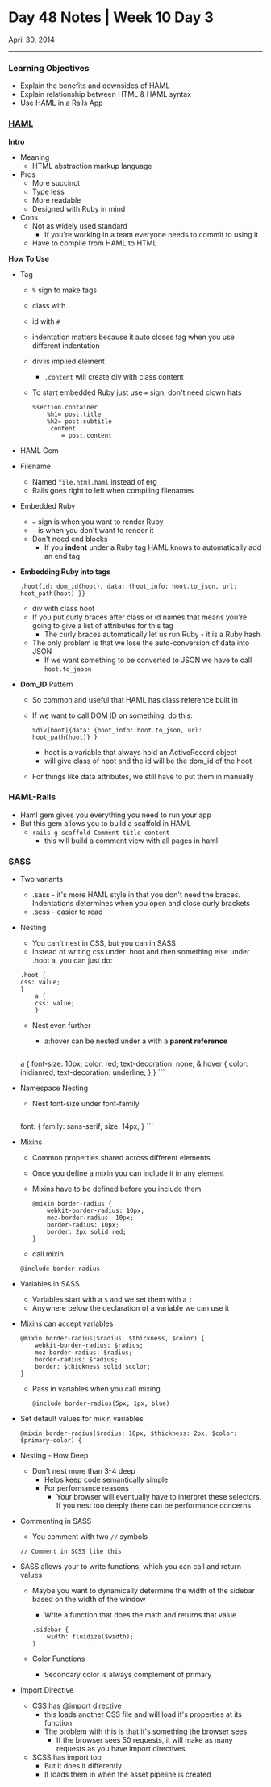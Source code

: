# Day 48 Notes | Week 10 Day 3

April 30, 2014

---

### Learning Objectives

* Explain the benefits and downsides of HAML
* Explain relationship between HTML & HAML syntax
* Use HAML in a Rails App

### [HAML](http://haml.info/)

**Intro**

* Meaning
	* HTML abstraction markup language
* Pros
	* More succinct
	* Type less
	* More readable
	* Designed with Ruby in mind
* Cons
	* Not as widely used standard
		* If you're working in a team everyone needs to commit to using it
	* Have to compile from HAML to HTML
	
**How To Use**

* Tag
	* ```%``` sign to make tags
	* class with ```.```
	* id with ```#```
	* indentation matters because it auto closes tag when you use different indentation
	* div is implied element
		* ```.content``` will create div with class content
	* To start embedded Ruby just use ```=``` sign, don't need clown hats
	
		```
		%section.container
  			%h1= post.title
  			%h2= post.subtitle
  			.content
    			= post.content
		```
* HAML Gem
* Filename
	* Named ```file.html.haml``` instead of erg
	* Rails goes right to left when compiling filenames
* Embedded Ruby
	* ```=``` sign is when you want to render Ruby
	* ```-``` is when you don't want to render it
	* Don't need end blocks
		* If you **indent** under a Ruby tag HAML knows to automatically add an end tag
* **Embedding Ruby into tags**

	```
	.hoot{id: dom_id(hoot), data: {hoot_info: hoot.to_json, url: hoot_path(hoot) }}
	```
	
	* div with class hoot
	* If you put curly braces after class or id names that means you're going to give a list of attributes for this tag
		* The curly braces automatically let us run Ruby - it is a Ruby hash
	* The only problem is that we lose the auto-conversion of data into JSON
		* If we want something to be converted to JSON we have to call ```hoot.to_jason```
* **Dom_ID** Pattern
	* So common and useful that HAML has class reference built in
	* If we want to call DOM ID on something, do this:
	
		```
		%div[hoot]{data: {hoot_info: hoot.to_json, url: hoot_path(hoot)} }
		```
		
		* hoot is a variable that always hold an ActiveRecord object
		* will give class of hoot and the id will be the dom_id of the hoot
	* For things like data attributes, we still have to put them in manually
	
### HAML-Rails

* Haml gem gives you everything you need to run your app
* But this gem allows you to build a scaffold in HAML
	* ```rails g scaffold Comment title content```
		* this will build a comment view with all pages in haml
		
### SASS

* Two variants
	* .sass - it's more HAML style in that you don't need the braces. Indentations determines when you open and close curly brackets
	* .scss - easier to read
* Nesting
	* You can't nest in CSS, but you can in SASS
	* Instead of writing css under .hoot and then something else under .hoot a, you can just do:
	
	```
	.hoot {
	css: value;
	}
		a {
		css: value;
		}
	```
	
	* Nest even further
		* a:hover can be nested under a with a **parent reference**
		
			```
  a {
    font-size: 10px;
    color: red;
    text-decoration: none;
    &:hover {
    color: inidianred;
    text-decoration: underline;
    }
  }
			```
* Namespace Nesting
	* Nest font-size under font-family
	
		```
	font: {
    family: sans-serif;
    size: 14px;
  }
		```
		
* Mixins
	* Common properties shared across different elements
	* Once you define a mixin you can include it in any element
	* Mixins have to be defined before you include them
	
		```
		@mixin border-radius {
  			webkit-border-radius: 10px;
  			moz-border-radius: 10px;
  			border-radius: 10px;
  			border: 2px solid red;
		}
		```
		
	* call mixin
	
	```
	@include border-radius
	```
* Variables in SASS
	* Variables start with a ```$``` and we set them with a ```:```
	* Anywhere below the declaration of a variable we can use it
	
* Mixins can accept variables

	```
	@mixin border-radius($radius, $thickness, $color) {
  		webkit-border-radius: $radius;
  		moz-border-radius: $radius;
  		border-radius: $radius;
  		border: $thickness solid $color;
	}
	```
	
	* Pass in variables when you call mixing
	
		```
		@include border-radius(5px, 1px, blue)
		```
* Set default values for mixin variables

	```
	@mixin border-radius($radius: 10px, $thickness: 2px, $color: $primary-color) {
	```
* Nesting - How Deep
	* Don't nest more than 3-4 deep
		* Helps keep code semantically simple
		* For performance reasons
			* Your browser will eventually have to interpret these selectors. If you nest too deeply there can be performance concerns
			
* Commenting in SASS
	* You comment with two ```//``` symbols
	
	```
	// Comment in SCSS like this
	```
* SASS allows your to write functions, which you can call and return values
	* Maybe you want to dynamically determine the width of the sidebar based on the width of the window
		* Write a function that does the math and returns that value
		
		```
		.sidebar {
  			width: fluidize($width);
		}
		```
	* Color Functions
		* Secondary color is always complement of primary
* Import Directive
	* CSS has @import directive
		* this loads another CSS file and will load it's properties at its function
		* The problem with this is that it's something the browser sees
			* If the browser sees 50 requests, it will make as many requests as you have import directives. 
	* SCSS has import too
		* But it does it differently
		* It loads them in when the asset pipeline is created